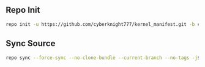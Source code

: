 ## Repo Init ##
```bash
repo init -u https://github.com/cyberknight777/kernel_manifest.git -b cancunf
```
## Sync Source ##
```bash
repo sync --force-sync --no-clone-bundle --current-branch --no-tags -j$(nproc --all)
```
